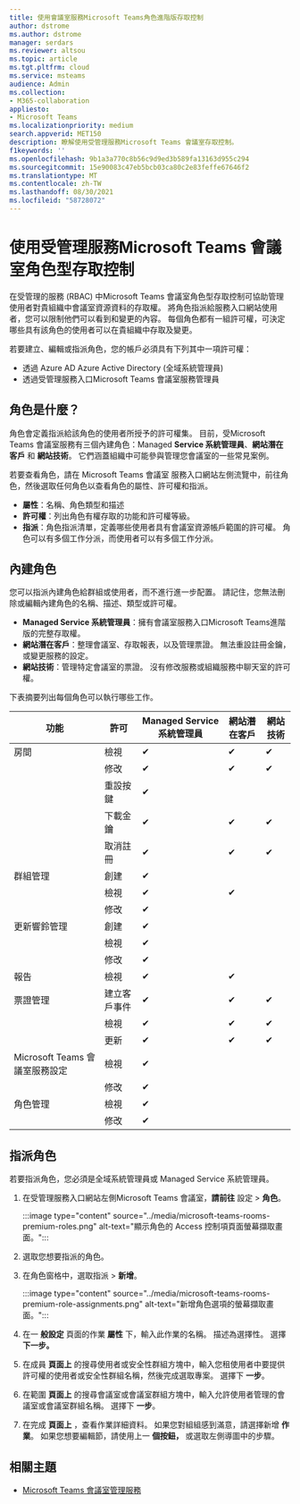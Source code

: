 ```yaml
---
title: 使用會議室服務Microsoft Teams角色進階版存取控制
author: dstrome
ms.author: dstrome
manager: serdars
ms.reviewer: altsou
ms.topic: article
ms.tgt.pltfrm: cloud
ms.service: msteams
audience: Admin
ms.collection:
- M365-collaboration
appliesto:
- Microsoft Teams
ms.localizationpriority: medium
search.appverid: MET150
description: 瞭解使用受管理服務Microsoft Teams 會議室存取控制。
f1keywords: ''
ms.openlocfilehash: 9b1a3a770c8b56c9d9ed3b589fa13163d955c294
ms.sourcegitcommit: 15e90083c47eb5bcb03ca80c2e83feffe67646f2
ms.translationtype: MT
ms.contentlocale: zh-TW
ms.lasthandoff: 08/30/2021
ms.locfileid: "58728072"
---
```

# <a name="role-based-access-control-with-the-microsoft-teams-rooms-managed-service"></a>使用受管理服務Microsoft Teams 會議室角色型存取控制

在受管理的服務 (RBAC) 中Microsoft Teams 會議室角色型存取控制可協助管理使用者對貴組織中會議室資源資料的存取權。 將角色指派給服務入口網站使用者，您可以限制他們可以看到和變更的內容。 每個角色都有一組許可權，可決定哪些具有該角色的使用者可以在貴組織中存取及變更。

若要建立、編輯或指派角色，您的帳戶必須具有下列其中一項許可權：

- 透過 Azure AD Azure Active Directory (全域系統管理員) 
- 透過受管理服務入口Microsoft Teams 會議室服務管理員

## <a name="what-is-a-role"></a>角色是什麼？

角色會定義指派給該角色的使用者所授予的許可權集。 目前，受Microsoft Teams 會議室服務有三個內建角色：Managed **Service 系統管理員**、**網站潛在客戶** 和 **網站技術**。 它們涵蓋組織中可能參與管理您會議室的一些常見案例。

若要查看角色，請在 Microsoft Teams 會議室 服務入口網站左側流覽中，前往角色，然後選取任何角色以查看角色的屬性、許可權和指派。  

- **屬性**：名稱、角色類型和描述
- **許可權**：列出角色有權存取的功能和許可權等級。
- **指派**：角色指派清單，定義哪些使用者具有會議室資源帳戶範圍的許可權。 角色可以有多個工作分派，而使用者可以有多個工作分派。

## <a name="built-in-roles"></a>內建角色

您可以指派內建角色給群組或使用者，而不進行進一步配置。 請記住，您無法刪除或編輯內建角色的名稱、描述、類型或許可權。

- **Managed Service 系統管理員**：擁有會議室服務入口Microsoft Teams進階版的完整存取權。
- **網站潛在客戶**：整理會議室、存取報表，以及管理票證。 無法重設註冊金鑰，或變更服務的設定。  
- **網站技術**：管理特定會議室的票證。 沒有修改服務或組織服務中聊天室的許可權。

下表摘要列出每個角色可以執行哪些工作。

|功能 |許可 |Managed Service 系統管理員  |網站潛在客戶  |網站技術  |
|---------|---------|---------|---------|---------|
|房間     |檢視        |&#10004;           |&#10004;           |&#10004;  |
|    |修改         |&#10004;           |&#10004;           |&#10004; |
|    |重設按鍵         |&#10004;           |         ||
|    |下載金鑰         |&#10004;           |&#10004;          |&#10004; |
|    |取消註冊         |&#10004;           |&#10004;           |&#10004; |
|群組管理   |創建         |&#10004;           |           ||
|    |檢視       |&#10004;          |&#10004;           ||
|    |修改         |&#10004;           |           ||
|更新響鈴管理    |創建         |&#10004;           |           ||
|    |檢視         |&#10004;           |           ||
|    |修改         |&#10004;           |           ||
|報告   |檢視        |&#10004;           |&#10004;           ||
|票證管理   |建立客戶事件         |&#10004;           |&#10004;           |&#10004;  |
|    |檢視         |&#10004;           |&#10004;           |&#10004;  |
|    |更新         |&#10004;           |&#10004;           |&#10004;  |
|Microsoft Teams 會議室服務設定    |檢視         |&#10004;           |         ||
|    |修改        |&#10004;           |         ||
|角色管理    |檢視         |&#10004;           |         ||
|    |修改         |&#10004;           |         ||

## <a name="assign-a-role"></a>指派角色

若要指派角色，您必須是全域系統管理員或 Managed Service 系統管理員。

1. 在受管理服務入口網站左側Microsoft Teams 會議室，**請前往** 設定  >  **角色**。

    :::image type="content" source="../media/microsoft-teams-rooms-premium-roles.png" alt-text="顯示角色的 Access 控制項頁面螢幕擷取畫面。":::

2. 選取您想要指派的角色。
3. 在角色窗格中，選取指派  >  **新增**。

    :::image type="content" source="../media/microsoft-teams-rooms-premium-role-assignments.png" alt-text="新增角色選項的螢幕擷取畫面。":::

4. 在一 **般設定** 頁面的作業 **屬性** 下，輸入此作業的名稱。 描述為選擇性。 選擇 **下一步。**
5. 在成員 **頁面上** 的搜尋使用者或安全性群組方塊中，輸入您租使用者中要提供許可權的使用者或安全性群組名稱，然後完成選取專案。 選擇下 **一步**。 
6. 在範圍 **頁面上** 的搜尋會議室或會議室群組方塊中，輸入允許使用者管理的會議室或會議室群組名稱。 選擇下 **一步**。
7. 在完成 **頁面上** ，查看作業詳細資料。 如果您對組組感到滿意，請選擇新增 **作業**。 如果您想要編輯節，請使用上一 **個按鈕，** 或選取左側導圖中的步驟。  

## <a name="related-topics"></a>相關主題

- [Microsoft Teams 會議室管理服務](microsoft-teams-rooms-premium.md)
